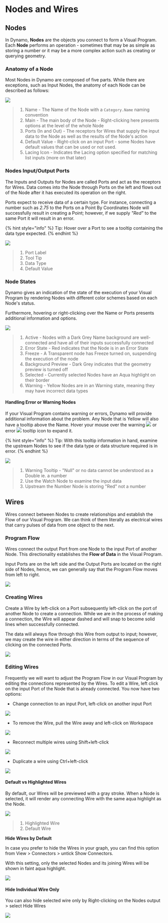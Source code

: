 # Nodes and Wires

## Nodes

In Dynamo, **Nodes** are the objects you connect to form a Visual Program. Each **Node** performs an operation - sometimes that may be as simple as storing a number or it may be a more complex action such as creating or querying geometry.

### Anatomy of a Node

Most Nodes in Dynamo are composed of five parts. While there are exceptions, such as Input Nodes, the anatomy of each Node can be described as follows:

![](<../.gitbook/assets/nodes and wires - nodes anatomy.jpg>)

> 1. Name - The Name of the Node with a `Category.Name` naming convention
> 2. Main - The main body of the Node - Right-clicking here presents options at the level of the whole Node
> 3. Ports (In and Out) - The receptors for Wires that supply the input data to the Node as well as the results of the Node's action
> 4. Default Value - Right-click on an input Port - some Nodes have default values that can be used or not used.
> 5. Lacing Icon - Indicates the Lacing option specified for matching list inputs (more on that later)

### Nodes Input/Output Ports

The Inputs and Outputs for Nodes are called Ports and act as the receptors for Wires. Data comes into the Node through Ports on the left and flows out of the Node after it has executed its operation on the right.

Ports expect to receive data of a certain type. For instance, connecting a number such as _2.75_ to the Ports on a Point By Coordinates Node will successfully result in creating a Point; however, if we supply _"Red"_ to the same Port it will result in an error.

{% hint style="info" %}
Tip: Hover over a Port to see a tooltip containing the data type expected.
{% endhint %}

![](<../.gitbook/assets/nodes and wires - nodes input and tooltip (1).jpg>)

> 1. Port Label
> 2. Tool Tip
> 3. Data Type
> 4. Default Value

### Node States

Dynamo gives an indication of the state of the execution of your Visual Program by rendering Nodes with different color schemes based on each Node's status.

Furthermore, hovering or right-clicking over the Name or Ports presents additional information and options.

![](<../.gitbook/assets/nodes and wires - node states.jpg>)

> 1. Active - Nodes with a Dark Grey Name background are well-connected and have all of their inputs successfully connected
> 2. Error State - Red indicates that the Node is in an Error State
> 3. Freeze - A Transparent node has Freeze turned on, suspending the execution of the node
> 4. Background Preview - Dark Grey indicates that the geometry preview is turned off
> 5. Selected - Currently selected Nodes have an Aqua highlight on their border
> 6. Warning - Yellow Nodes are in an Warning state, meaning they may have incorrect data types

#### Handling Error or Warning Nodes

If your Visual Program contains warning or errors, Dynamo will provide additional information about the problem. Any Node that is Yellow will also have a tooltip above the Name. Hover your mouse over the warning ![](<../.gitbook/assets/nodes and wires - node warning icon.png>) or error ![](<../.gitbook/assets/nodes and wires - node error icon.png>) tooltip icon to expand it.

{% hint style="info" %}
Tip: With this tooltip information in hand, examine the upstream Nodes to see if the data type or data structure required is in error.
{% endhint %}

![](<../.gitbook/assets/nodes and wires - nodes with warning tooltip.jpg>)

> 1. Warning Tooltip - "Null" or no data cannot be understood as a Double ie. a number
> 2. Use the Watch Node to examine the input data
> 3. Upstream the Number Node is storing "Red" not a number

## Wires

Wires connect between Nodes to create relationships and establish the Flow of our Visual Program. We can think of them literally as electrical wires that carry pulses of data from one object to the next.

### Program Flow <a href="#program-flow" id="program-flow"></a>

Wires connect the output Port from one Node to the input Port of another Node. This directionality establishes the **Flow of Data** in the Visual Program.

Input Ports are on the left side and the Output Ports are located on the right side of Nodes, hence, we can generally say that the Program Flow moves from left to right.

![](<../.gitbook/assets/nodes and wires - flow of data (1).jpg>)

### Creating Wires <a href="#creating-wires" id="creating-wires"></a>

Create a Wire by left-click on a Port subsequently left-click on the port of another Node to create a connection. While we are in the process of making a connection, the Wire will appear dashed and will snap to become solid lines when successfully connected.

The data will always flow through this Wire from output to input; however, we may create the wire in either direction in terms of the sequence of clicking on the connected Ports.

![](<../.gitbook/assets/nodes and wires - creating a wire.gif>)

### Editing Wires <a href="#editing-wires" id="editing-wires"></a>

Frequently we will want to adjust the Program Flow in our Visual Program by editing the connections represented by the Wires. To edit a Wire, left click on the input Port of the Node that is already connected. You now have two options:

* Change connection to an input Port, left-click on another input Port

![](<../.gitbook/assets/NODESA\~1 (1).GIF>)

* To remove the Wire, pull the Wire away and left-click on Workspace

![](<../.gitbook/assets/nodes and wires - edit wires remove.gif>)

* Reconnect multiple wires using Shift+left-click

![](<../.gitbook/assets/nodes and wires - edit multi ports.gif>)

* Duplicate a wire using Ctrl+left-click

![](<../.gitbook/assets/nodes and wires - duplicate wire.gif>)

#### Default vs Highlighted Wires <a href="#wire-previews" id="wire-previews"></a>

By default, our Wires will be previewed with a gray stroke. When a Node is selected, it will render any connecting Wire with the same aqua highlight as the Node.

![](<../.gitbook/assets/nodes and wires - default vs highlighted wires (1).jpg>)

> 1. Highlighted Wire
> 2. Default Wire

**Hide Wires by Default**

In case you prefer to hide the Wires in your graph, you can find this option from View > Connectors > untick Show Connectors.

With this setting, only the selected Nodes and its joining Wires will be shown in faint aqua highlight.

![](<../.gitbook/assets/nodes and wires - hide wires setting (1).gif>)

#### Hide Individual Wire Only

You can also hide selected wire only by Right-clicking on the Nodes output > select Hide Wires

![](<../.gitbook/assets/nodes and wires - hide selected wire.gif>)
